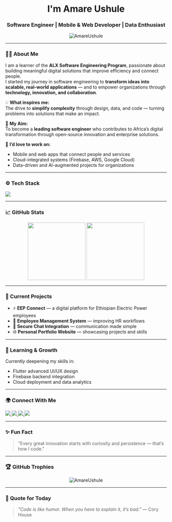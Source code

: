 
<!-- Profile Header -->
<h1 align="center">I'm Amare Ushule</h1>
<h3 align="center">Software Engineer | Mobile & Web Developer | Data Enthusiast</h3>

<!-- Profile Views -->
<p align="center">
  <img src="https://komarev.com/ghpvc/?username=AmareUshule&label=Profile%20Views&color=0e75b6&style=flat" alt="AmareUshule" />
</p>

---

### 👨‍💻 About Me

I am a learner of the **ALX Software Engineering Program**, passionate about building meaningful digital solutions that improve efficiency and connect people.  
I started my journey in software engineering to **transform ideas into scalable, real-world applications** — and to empower organizations through **technology, innovation, and collaboration**.

💡 **What inspires me:**  
The drive to **simplify complexity** through design, data, and code — turning problems into solutions that make an impact.  

🎯 **My Aim:**  
To become a **leading software engineer** who contributes to Africa’s digital transformation through open-source innovation and enterprise solutions.  

💼 **I’d love to work on:**  
- Mobile and web apps that connect people and services  
- Cloud-integrated systems (Firebase, AWS, Google Cloud)  
- Data-driven and AI-augmented projects for organizations  

---

### ⚙️ Tech Stack

<p align="left">
  <img src="https://skillicons.dev/icons?i=flutter,dart,firebase,androidstudio,html,css,js,react,python,java,mysql,postgresql,git,github,linux" />
</p>

---

### 📈 GitHub Stats

<p align="center">
  <img height="180em" src="https://github-readme-stats.vercel.app/api?username=AmareUshule&show_icons=true&theme=tokyonight" />
  <img height="180em" src="https://github-readme-streak-stats.herokuapp.com/?user=AmareUshule&theme=tokyonight" />
</p>

---

### 🚀 Current Projects
- ⚡ **EEP Connect** — a digital platform for Ethiopian Electric Power employees  
- 📱 **Employee Management System** — improving HR workflows  
- 💬 **Secure Chat Integration** — communication made simple  
- 🌐 **Personal Portfolio Website** — showcasing projects and skills  

---

### 🧠 Learning & Growth
Currently deepening my skills in:
- Flutter advanced UI/UX design  
- Firebase backend integration  
- Cloud deployment and data analytics  

---
### 🌍 Connect With Me
<p align="left">
  <a href="mailto:amirushule@gmail.com">
    <img src="https://img.shields.io/badge/Email-D14836?style=for-the-badge&logo=gmail&logoColor=white">
  </a>
  <a href="https://www.linkedin.com/in/mamareu/">
    <img src="https://img.shields.io/badge/LinkedIn-0077B5?style=for-the-badge&logo=linkedin&logoColor=white">
  </a>
  <a href="https://github.com/AmareUshule">
    <img src="https://img.shields.io/badge/GitHub-181717?style=for-the-badge&logo=github&logoColor=white">
  </a>
  <a href="https://amareushule.ethiodigital.com.et/">
    <img src="https://img.shields.io/badge/Website-0A66C2?style=for-the-badge&logo=google-chrome&logoColor=white">
  </a>
</p>


---

### ✨ Fun Fact
> "Every great innovation starts with curiosity and persistence — that’s how I code."

---

### 🏆 GitHub Trophies
<p align="center">
  <img src="https://github-profile-trophy.vercel.app/?username=AmareUshule&theme=onedark&row=1&column=6" alt="AmareUshule" />
</p>

---

### 🧩 Quote for Today
> _"Code is like humor. When you have to explain it, it’s bad."_ — Cory House  

